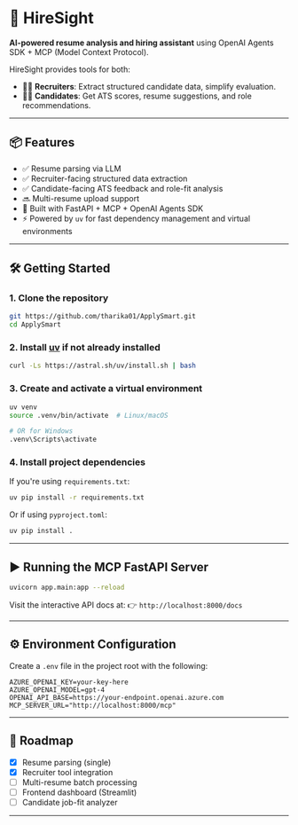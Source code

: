 # 🚀 HireSight

**AI-powered resume analysis and hiring assistant** using OpenAI Agents SDK + MCP (Model Context Protocol).

HireSight provides tools for both:

* 👩‍💼 **Recruiters**: Extract structured candidate data, simplify evaluation.
* 🙋‍♂️ **Candidates**: Get ATS scores, resume suggestions, and role recommendations.

---

## 📦 Features

* ✅ Resume parsing via LLM
* ✅ Recruiter-facing structured data extraction
* ✅ Candidate-facing ATS feedback and role-fit analysis
* 🔜 Multi-resume upload support
* 🔌 Built with FastAPI + MCP + OpenAI Agents SDK
* ⚡ Powered by `uv` for fast dependency management and virtual environments

---

## 🛠️ Getting Started

### 1. Clone the repository

```bash
git https://github.com/tharika01/ApplySmart.git
cd ApplySmart
```

### 2. Install [uv](https://github.com/astral-sh/uv) if not already installed

```bash
curl -Ls https://astral.sh/uv/install.sh | bash
```

### 3. Create and activate a virtual environment

```bash
uv venv
source .venv/bin/activate  # Linux/macOS

# OR for Windows
.venv\Scripts\activate
```

### 4. Install project dependencies

If you're using `requirements.txt`:

```bash
uv pip install -r requirements.txt
```

Or if using `pyproject.toml`:

```bash
uv pip install .
```

---

## ▶️ Running the MCP FastAPI Server

```bash
uvicorn app.main:app --reload
```

Visit the interactive API docs at:
👉 `http://localhost:8000/docs`

---

## ⚙️ Environment Configuration

Create a `.env` file in the project root with the following:

```dotenv
AZURE_OPENAI_KEY=your-key-here
AZURE_OPENAI_MODEL=gpt-4
OPENAI_API_BASE=https://your-endpoint.openai.azure.com
MCP_SERVER_URL="http://localhost:8000/mcp"
```

---

## 📌 Roadmap

* [x] Resume parsing (single)
* [x] Recruiter tool integration
* [ ] Multi-resume batch processing
* [ ] Frontend dashboard (Streamlit)
* [ ] Candidate job-fit analyzer

---